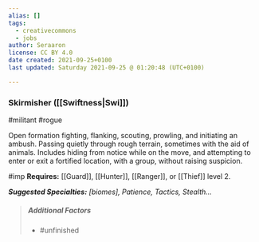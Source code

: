 ```yaml
---
alias: []
tags:
  - creativecommons
  - jobs
author: Seraaron
license: CC BY 4.0
date created: 2021-09-25+0100
last updated: Saturday 2021-09-25 @ 01:20:48 (UTC+0100)

---
```


### Skirmisher ([[Swiftness|Swi]])

#militant #rogue 

Open formation fighting, flanking, scouting, prowling, and initiating an ambush. Passing quietly through rough terrain, sometimes with the aid of animals. Includes hiding from notice while on the move, and attempting to enter or exit a fortified location, with a group, without raising suspicion.

#imp **Requires:** [[Guard]], [[Hunter]], [[Ranger]], or [[Thief]] level 2.

_**Suggested Specialties:** [biomes], Patience, Tactics, Stealth…_

> ##### Additional Factors
>
> -   #unfinished
